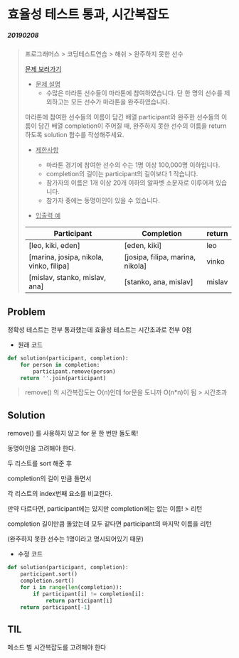 # 효율성 테스트 통과, 시간복잡도

##### 20190208

> 프로그래머스 > 코딩테스트연습 > 해쉬 > 완주하지 못한 선수
>
> [문제 보러가기](https://programmers.co.kr/learn/courses/30/lessons/42576?language=python3)
>
> - <u>문제 설명</u>
>   - 수많은 마라톤 선수들이 마라톤에 참여하였습니다. 단 한 명의 선수를 제외하고는 모든 선수가 마라톤을 완주하였습니다.
>
>  마라톤에 참여한 선수들의 이름이 담긴 배열 participant와 완주한 선수들의 이름이 담긴 배열 completion이 주어질 때, 완주하지 못한 선수의 이름을 return 하도록 solution 함수를 작성해주세요.
>
> - <u>제한사항</u>
>   - 마라톤 경기에 참여한 선수의 수는 1명 이상 100,000명 이하입니다.
>   - completion의 길이는 participant의 길이보다 1 작습니다.
>   - 참가자의 이름은 1개 이상 20개 이하의 알파벳 소문자로 이루어져 있습니다.
>   - 참가자 중에는 동명이인이 있을 수 있습니다.
>
> - <u>입출력 예</u>
>
> | Participant                             | Completion                       | return |
> | --------------------------------------- | -------------------------------- | ------ |
> | [leo, kiki, eden]                       | [eden, kiki]                     | leo    |
> | [marina, josipa, nikola, vinko, filipa] | [josipa, filipa, marina, nikola] | vinko  |
> | [mislav, stanko, mislav, ana]           | [stanko, ana, mislav]            | mislav |
>



## Problem

정확성 테스트는 전부 통과했는데 효율성 테스트는 시간초과로 전부 0점

- 원래 코드

```python
def solution(participant, completion):
    for person in completion:
        participant.remove(person)
    return ''.join(participant)
```

> remove() 의 시간복잡도는 O(n)인데 for문을 도니까 O(n*n)이 됨 > 시간초과



## Solution

remove() 를 사용하지 않고 for 문 한 번만 돌도록!

동명이인을 고려해야 한다.

두 리스트를 sort 해준 후 

completion의 길이 만큼 돌면서 

각 리스트의 index번째 요소를 비교한다.

만약 다르다면, participant에는 있지만 completion에는 없는 이름! > 리턴

completion 길이만큼 돌았는데 모두 같다면 participant의 마지막 이름을 리턴

(완주하지 못한 선수는 1명이라고 명시되어있기 때문)

- 수정 코드

```python
def solution(participant, completion):
    participant.sort()
    completion.sort()
    for i in range(len(completion)):
        if participant[i] != completion[i]:
            return participant[i]
    return participant[-1]
```



## TIL

메소드 별 시간복잡도를 고려해야 한다